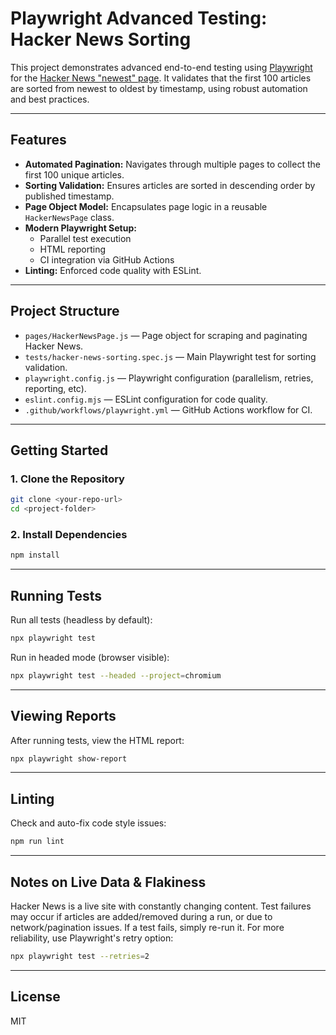 # Playwright Advanced Testing: Hacker News Sorting

This project demonstrates advanced end-to-end testing using [Playwright](https://playwright.dev/) for the [Hacker News "newest" page](https://news.ycombinator.com/newest). It validates that the first 100 articles are sorted from newest to oldest by timestamp, using robust automation and best practices.

---

## Features

- **Automated Pagination:** Navigates through multiple pages to collect the first 100 unique articles.
- **Sorting Validation:** Ensures articles are sorted in descending order by published timestamp.
- **Page Object Model:** Encapsulates page logic in a reusable `HackerNewsPage` class.
- **Modern Playwright Setup:**
  - Parallel test execution
  - HTML reporting
  - CI integration via GitHub Actions
- **Linting:** Enforced code quality with ESLint.

---

## Project Structure

- `pages/HackerNewsPage.js` — Page object for scraping and paginating Hacker News.
- `tests/hacker-news-sorting.spec.js` — Main Playwright test for sorting validation.
- `playwright.config.js` — Playwright configuration (parallelism, retries, reporting, etc).
- `eslint.config.mjs` — ESLint configuration for code quality.
- `.github/workflows/playwright.yml` — GitHub Actions workflow for CI.

---

## Getting Started

### 1. Clone the Repository

```bash
git clone <your-repo-url>
cd <project-folder>
```

### 2. Install Dependencies

```bash
npm install
```

---

## Running Tests

Run all tests (headless by default):

```bash
npx playwright test
```

Run in headed mode (browser visible):

```bash
npx playwright test --headed --project=chromium
```

---

## Viewing Reports

After running tests, view the HTML report:

```bash
npx playwright show-report
```

---

## Linting

Check and auto-fix code style issues:

```bash
npm run lint
```

---


## Notes on Live Data & Flakiness

Hacker News is a live site with constantly changing content. Test failures may occur if articles are added/removed during a run, or due to network/pagination issues. If a test fails, simply re-run it. For more reliability, use Playwright's retry option:

```bash
npx playwright test --retries=2
```

---

## License

MIT

